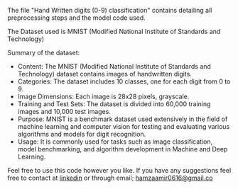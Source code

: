 The file "Hand Written digits (0-9) classification" contains detailing all preprocessing steps and the model code used.

The Dataset used is MNIST (Modified National Institute of Standards and Technology)

Summary of the dataset:

  * Content: The MNIST (Modified National Institute of Standards and Technology) dataset contains images of handwritten digits.
  * Categories: The dataset includes 10 classes, one for each digit from 0 to 9.
  * Image Dimensions: Each image is 28x28 pixels, grayscale.
  * Training and Test Sets: The dataset is divided into 60,000 training images and 10,000 test images.
  * Purpose: MNIST is a benchmark dataset used extensively in the field of machine learning and computer vision for testing and evaluating various algorithms and models for digit recognition.
  * Usage: It is commonly used for tasks such as image classification, model benchmarking, and algorithm development in Machine and Deep Learning.

Feel free to use this code however you like. If you have any suggestions feel free to contact at [linkedin](https://www.linkedin.com/in/hamza-amir-0616m) or through email; hamzaamir0616@gmail.co
